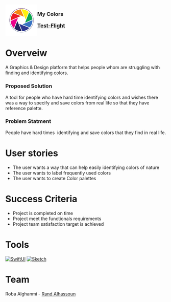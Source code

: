 <!-- PROJECT LOGO -->

<div>

<h3><img align="left" width="100" height="100" src="App_Icon.jpeg"> <br/> My Colors <br/>

<a href="">Test-Flight</a> <br/> <br/> </h3>   

 </div>   


# Overveiw

A Graphics & Design platform that helps people whom are struggling with finding and identifying colors.

### Proposed Solution

A tool for people who have hard time identifying colors and wishes there was a way to specify and save colors from real life so that they have reference palette.

### Problem Statment

People have hard times  identifying and save colors that they find in real life.


# User stories
- The user wants a way that can help easily identifying colors of nature
- The user wants to label frequently used colors
- The user wants to create Color palettes

# Success Criteria

- Project is completed on time
- Project meet the functionals requirements
- Project team satisfaction target is achieved

# Tools

[![SwiftUI][SwiftUI-img]][SwiftUI-url]   [![Sketch][Sketch-img]][Sketch-url]  

# Team

<a>Roba Alghanmi </a> - 
<a href="https://www.linkedin.com/in/rand-alhassoun-b067b91a3/">Rand Alhassoun </a>

<!-- MARKDOWN LINKS & IMAGES -->

<!-- https://www.markdownguide.org/basic-syntax/#reference-style-links -->

[SwiftUI-img]: https://img.shields.io/badge/-SwiftUI-blue

[SwiftUI-url]: https://developer.apple.com/xcode/swiftui/

[Sketch-img]: https://img.shields.io/badge/-Sketch-yellow

[Sketch-url]: https://www.sketch.com

